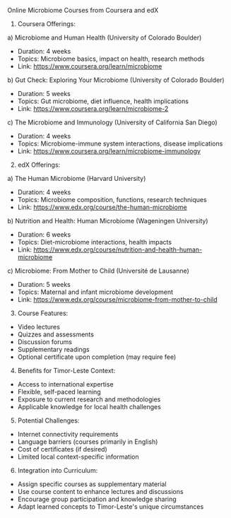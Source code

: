 Online Microbiome Courses from Coursera and edX

1. Coursera Offerings:

a) Microbiome and Human Health (University of Colorado Boulder)
- Duration: 4 weeks
- Topics: Microbiome basics, impact on health, research methods
- Link: https://www.coursera.org/learn/microbiome

b) Gut Check: Exploring Your Microbiome (University of Colorado Boulder)
- Duration: 5 weeks
- Topics: Gut microbiome, diet influence, health implications
- Link: https://www.coursera.org/learn/microbiome-2

c) The Microbiome and Immunology (University of California San Diego)
- Duration: 4 weeks
- Topics: Microbiome-immune system interactions, disease implications
- Link: https://www.coursera.org/learn/microbiome-immunology

2. edX Offerings:

a) The Human Microbiome (Harvard University)
- Duration: 4 weeks
- Topics: Microbiome composition, functions, research techniques
- Link: https://www.edx.org/course/the-human-microbiome

b) Nutrition and Health: Human Microbiome (Wageningen University)
- Duration: 6 weeks
- Topics: Diet-microbiome interactions, health impacts
- Link: https://www.edx.org/course/nutrition-and-health-human-microbiome

c) Microbiome: From Mother to Child (Université de Lausanne)
- Duration: 5 weeks
- Topics: Maternal and infant microbiome development
- Link: https://www.edx.org/course/microbiome-from-mother-to-child

3. Course Features:

- Video lectures
- Quizzes and assessments
- Discussion forums
- Supplementary readings
- Optional certificate upon completion (may require fee)

4. Benefits for Timor-Leste Context:

- Access to international expertise
- Flexible, self-paced learning
- Exposure to current research and methodologies
- Applicable knowledge for local health challenges

5. Potential Challenges:

- Internet connectivity requirements
- Language barriers (courses primarily in English)
- Cost of certificates (if desired)
- Limited local context-specific information

6. Integration into Curriculum:

- Assign specific courses as supplementary material
- Use course content to enhance lectures and discussions
- Encourage group participation and knowledge sharing
- Adapt learned concepts to Timor-Leste's unique circumstances